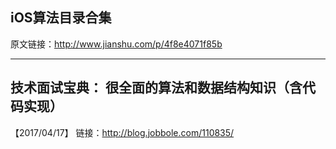 ## iOS算法目录合集
原文链接：http://www.jianshu.com/p/4f8e4071f85b

---

## 技术面试宝典： 很全面的算法和数据结构知识（含代码实现）
【2017/04/17】
链接：http://blog.jobbole.com/110835/